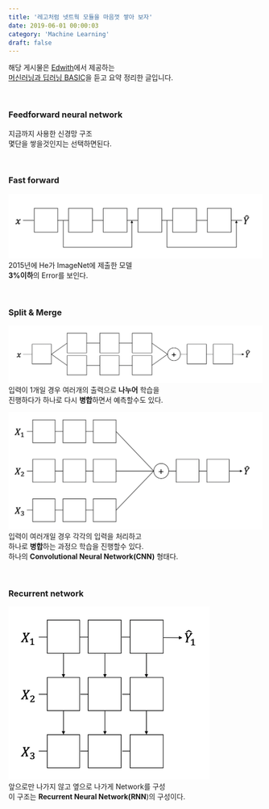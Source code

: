```yaml
---
title: '레고처럼 넷트웍 모듈을 마음껏 쌓아 보자'
date: 2019-06-01 00:00:03
category: 'Machine Learning'
draft: false
---
```


해당 게시물은 [Edwith](https://www.edwith.org)에서 제공하는<br/>
[머신러닝과 딥러닝 BASIC](https://www.edwith.org/others26/joinLectures/9829)을 듣고 요약 정리한 글입니다.

<br/>

### Feedforward neural network

지금까지 사용한 신경망 구조<br/>
몇단을 쌓을것인지는 선택하면된다.

<br/>

### Fast forward

<img src="/assets/2019-06-01/5.png" width="700" height="auto" alt="아직 안만듬"><br/>
2015년에 He가 ImageNet에 제출한 모델<br/>
**3%이하**의 Error를 보인다.

<br/>

### Split & Merge

<img src="/assets/2019-06-01/6.png" width="700" height="auto" alt="아직 안만듬"><br/>
입력이 1개일 경우 여러개의 출력으로 **나누어** 학습을<br/>
진행하다가 하나로 다시 **병합**하면서 예측할수도 있다.<br/>

<img src="/assets/2019-06-01/7.png" width="600" height="auto" alt="아직 안만듬"><br/>
입력이 여러개일 경우 각각의 입력을 처리하고<br/>
하나로 **병합**하는 과정으 학습을 진행할수 있다.<br/>
하나의 **Convolutional Neural Network(CNN)** 형태다.

<br/>

### Recurrent network

<img src="/assets/2019-06-01/8.png" width="400" height="auto" alt="아직 안만듬"><br/>
앞으로만 나가지 않고 옆으로 나가게 Network를 구성<br/>
이 구조는 **Recurrent Neural Network(RNN**)의 구성이다.
